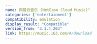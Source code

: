 ```yaml
---
name: 网易云音乐 (NetEase Cloud Music)"
categories: ['entertainment']
compatibility: emulation
display_result: "Compatible"
version_from: "3.1.4.203"
link: https://music.163.com/#/download
---
```

